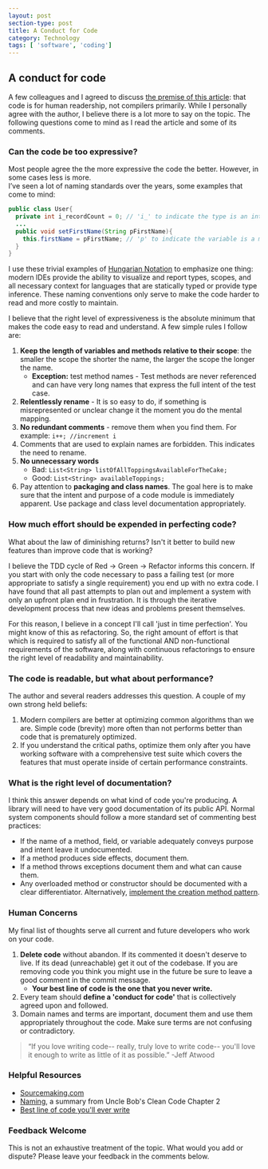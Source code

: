 ```yaml
---
layout: post
section-type: post
title: A Conduct for Code
category: Technology
tags: [ 'software', 'coding']
---
```


## A conduct for code

A few colleagues and I agreed to discuss [the premise of this article]( http://derickbailey.com/2015/09/14/code-is-for-coworkers-not-compilers/): that code is for human readership, not compilers primarily.  While I personally agree with the author, I believe there is a lot more to say on the topic.  The following questions come to mind as I read the article and some of its comments.

### Can the code be too expressive?
Most people agree the the more expressive the code the better.  However, in some cases less is more.  
I’ve seen a lot of naming standards over the years, some examples that come to mind:

```java
public class User{
  private int i_recordCount = 0; // 'i_' to indicate the type is an integer
  ...
  public void setFirstName(String pFirstName){
  	this.firstName = pFirstName; // 'p' to indicate the variable is a method parameter
  }
}
```

I use these trivial examples of [Hungarian Notation](https://en.wikipedia.org/wiki/Hungarian_notation) to emphasize one thing: modern IDEs provide the ability to visualize and report types, scopes, and all necessary context for languages that are statically typed or provide type inference.  These naming conventions only serve to make the code harder to read and more costly to maintain.

I believe that the right level of expressiveness is the absolute minimum that makes the code easy to read and understand.  A few simple rules I follow are:

1. **Keep the length of variables and methods relative to their scope**: the smaller the scope the shorter the name, the larger the scope the longer the name.
	* **Exception:** test method names - Test methods are never referenced and can have very long names that express the full intent of the test case.
1. **Relentlessly rename** - It is so easy to do, if something is misrepresented or unclear change it the moment you do the mental mapping.
1. **No redundant comments** - remove them when you find them.  For example: `i++; //increment i`
1. Comments that are used to explain names are forbidden.  This indicates the need to rename.
1. **No unnecessary words**
	*  Bad: `List<String> listOfAllToppingsAvailableForTheCake;`
	* Good: `List<String> availableToppings;`
1. Pay attention to **packaging and class names**.  The goal here is to make sure that the intent and purpose of a code module is immediately apparent.  Use package and class level documentation appropriately. 

### How much effort should be expended in perfecting code?
What about the law of diminishing returns?  Isn't it better to build new features than improve code that is working?

I believe the TDD cycle of Red -> Green -> Refactor informs this concern.  If you start with only the code necessary to pass a failing test (or more appropriate to satisfy a single requirement) you end up with no extra code.  I have found that all past attempts to plan out and implement a system with only an upfront plan end in frustration.  It is through the iterative development process that new ideas and problems present themselves.  

For this reason, I believe in a concept I'll call 'just in time perfection'.  You might know of this as refactoring.  So, the right amount of effort is that which is required to satisfy all of the functional AND non-functional requirements of the software, along with continuous refactorings to ensure the right level of readability and maintainability.

### The code is readable, but what about performance?
The author and several readers addresses this question.  A couple of my own strong held beliefs:

1. Modern compilers are better at optimizing common algorithms than we are.  Simple code (brevity) more often than not performs better than code that is prematurely optimized.
1. If you understand the critical paths, optimize them only after you have working software with a comprehensive test suite which covers the features that must operate inside of certain performance constraints.

### What is the right level of documentation?

I think this answer depends on what kind of code you're producing.  A library will need to have very good documentation of its public API.  Normal system components should follow a more standard set of commenting best practices:

* If the name of a method, field, or variable adequately conveys purpose and intent leave it undocumented.
* If a method produces side effects, document them.
* If a method throws exceptions document them and what can cause them.
* Any overloaded method or constructor should be documented with a clear differentiator.  Alternatively, [implement the creation method pattern](https://www.industriallogic.com/xp/refactoring/constructorCreation.html).

### Human Concerns

My final list of thoughts serve all current and future developers who work on your code.

1. **Delete code** without abandon.  If its commented it doesn't deserve to live.  If its dead (unreachable) get it out of the codebase.  If you are removing code you think you might use in the future be sure to leave a good comment in the commit message.
    * **Your best line of code is the one that you never write.**
1. Every team should **define a 'conduct for code'** that is collectively agreed upon and followed.
1. Domain names and terms are important, document them and use them appropriately throughout the code.  Make sure terms are not confusing or contradictory.

> “If you love writing code-- really, truly love to write code-- you'll love it enough to write as little of it as possible.”    -Jeff Atwood

### Helpful Resources

* [Sourcemaking.com](https://sourcemaking.com/antipatterns)
* [Naming](http://www.itiseezee.com/?p=83), a summary from Uncle Bob's Clean Code Chapter 2
* [Best line of code you'll ever write](http://elegantcode.com/2010/06/06/the-best-code-you-will-ever-write/)

### Feedback Welcome

This is not an exhaustive treatment of the topic.  What would you add or dispute?  Please leave your feedback in the comments below.